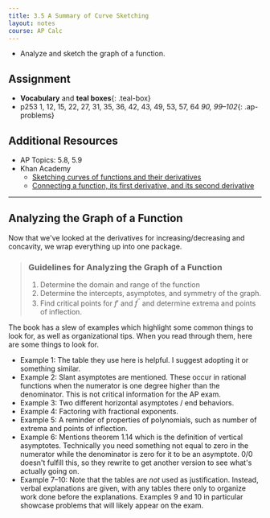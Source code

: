 ```yaml
---
title: 3.5 A Summary of Curve Sketching
layout: notes
course: AP Calc
---
```


- Analyze and sketch the graph of a function.

## Assignment

- **Vocabulary** and **teal boxes**{: .teal-box}
- p253 1, 12, 15, 22, 27, 31, 35, 36, 42, 43, 49, 53, 57, 64 *90, 99–102*{: .ap-problems}

## Additional Resources

- AP Topics: 5.8, 5.9
- Khan Academy
  - [Sketching curves of functions and their derivatives](https://www.khanacademy.org/math/ap-calculus-ab/ab-diff-analytical-applications-new/ab-5-8/v/calculus-graphing-using-derivatives)
  - [Connecting a function, its first derivative, and its second derivative](https://www.khanacademy.org/math/ap-calculus-ab/ab-diff-analytical-applications-new/ab-5-9/v/calculus-based-justification-for-function-increasing)

---

## Analyzing the Graph of a Function

Now that we've looked at the derivatives for increasing/decreasing and concavity, we wrap everything up into one package.

> ### Guidelines for Analyzing the Graph of a Function
>
> 1. Determine the domain and range of the function
> 2. Determine the intercepts, asymptotes, and symmetry of the graph.
> 3. Find critical points for $f'$ and $f^{\prime\prime}$ and determine extrema and points of inflection.

The book has a slew of examples which highlight some common things to look for, as well as organizational tips. When you read through them, here are some things to look for.

- Example 1: The table they use here is helpful. I suggest adopting it or something similar.
- Example 2: Slant asymptotes are mentioned. These occur in rational functions when the numerator is one degree higher than the denominator. This is not critical information for the AP exam.
- Example 3: Two different horizontal asymptotes / end behaviors.
- Example 4: Factoring with fractional exponents.
- Example 5: A reminder of properties of polynomials, such as number of extrema and points of inflection.
- Example 6: Mentions theorem 1.14 which is the definition of vertical asymptotes. Technically you need something not equal to zero in the numerator while the denominator is zero for it to be an asymptote. $0/0$ doesn't fulfill this, so they rewrite to get another version to see what's actually going on.
- Example 7–10: Note that the tables are *not* used as justification. Instead, verbal explanations are given, with any tables there only to organize work done before the explanations. Examples 9 and 10 in particular showcase problems that will likely appear on the exam.
